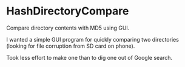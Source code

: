 # HashDirectoryCompare
Compare directory contents with MD5 using GUI.

I wanted a simple GUI program for quickly comparing two directories (looking for file corruption from SD card on phone).

Took less effort to make one than to dig one out of Google search.
